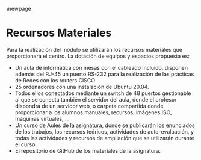 \newpage

# Recursos Materiales

Para la realización del módulo se utilizarán los recursos materiales que
proporcionará el centro. La dotación de equipos y espacios propuesta es:

* Un aula de informática con mesas con el cableado incluido, disponen además del RJ-45 un puerto RS-232 para la realización de las prácticas de Redes con los routers CISCO.
* 25 ordenadores con una instalación de Ubuntu 20.04.
* Todos ellos conectados mediante un switch de 48 puertos gestionable al que se conecta también el servidor del aula, donde el profesor dispondrá de un servidor web, o carpeta compartida donde proporcionar a los alumnos manuales, recursos, imágenes ISO, máquinas virtuales, ...
* Un curso de Aules de la asignatura, donde se publicarán los enunciados de los trabajos, los recursos teóricos, actividades de auto-evaluación, y todas
las actividades y recursos de ampliación que se utilizarán durante el curso.
* El repositorio de GitHub de los materiales de la asignatura.


